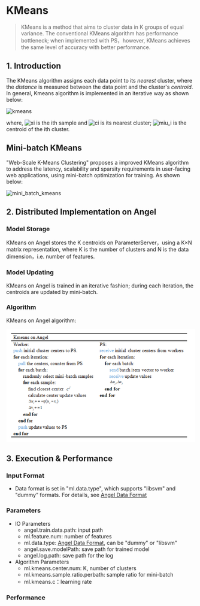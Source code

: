 # KMeans

> KMeans is a method that aims to cluster data in K groups of equal variance. The conventional KMeans algorithm has performance bottleneck; when implemented with PS，however, KMeans achieves the same level of accuracy with better performance.

## 1. Introduction 

The KMeans algorithm assigns each data point to its *nearest* cluster, where the *distance* is measured between the data point and the cluster's *centroid*. In general, Kmeans algorithm is implemented in an iterative way as shown below:  

![kmeans](../img/kmeans.png)   

where, ![xi](../img/xi.png) is the ith sample and ![ci](../img/ci.png) is its nearest cluster; ![miu_i](../img/miu_i.png) is the centroid of the ith cluster. 


## Mini-batch KMeans
"Web-Scale K-Means Clustering" proposes a improved KMeans algorithm to address the latency, scalability and sparsity requirements in user-facing web applications, using mini-batch optimization for training. As shown below:

![mini_batch_kmeans](../img/mini_batch_kmeans.png)


## 2. Distributed Implementation on Angel

### Model Storage
KMeans on Angel stores the K centroids on ParameterServer，using a K×N matrix representation, where K is the number of clusters and N is the data dimension，i.e. number of features. 

### Model Updating
KMeans on Angel is trained in an iterative fashion; during each iteration, the centroids are updated by mini-batch. 

### Algorithm
KMeans on Angel algorithm:
 
![KMeans_on_Angel](../img/KMeans_on_Angel.png)  


## 3. Execution & Performance

### Input Format

* Data format is set in "ml.data.type", which supports "libsvm" and "dummy" formats. For details, see [Angel Data Format](data_format_en.md)

### Parameters
* IO Parameters
  * angel.train.data.path: input path
  * ml.feature.num: number of features
  * ml.data.type: [Angel Data Format](data_format_en.md), can be "dummy" or "libsvm"
  * angel.save.modelPath: save path for trained model
  * angel.log.path: save path for the log
* Algorithm Parameters
  * ml.kmeans.center.num: K, number of clusters
  * ml.kmeans.sample.ratio.perbath: sample ratio for mini-batch
  * ml.kmeans.c：learning rate

### Performance
